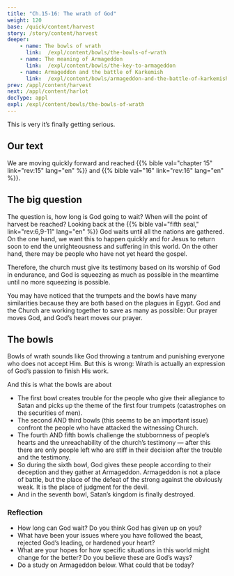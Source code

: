 ```yaml
---
title: "Ch.15-16: The wrath of God"
weight: 120
base: /quick/content/harvest
story: /story/content/harvest
deeper:
    - name: The bowls of wrath
      link:  /expl/content/bowls/the-bowls-of-wrath
    - name: The meaning of Armageddon
      link:  /expl/content/bowls/the-key-to-armageddon
    - name: Armageddon and the battle of Karkemish
      link:  /expl/content/bowls/armageddon-and-the-battle-of-karkemish
prev: /appl/content/harvest
next: /appl/content/harlot
docType: appl
expl: /expl/content/bowls/the-bowls-of-wrath
---
```


This is very it’s finally getting serious.

## Our text

<a name="4939"></a>
We are moving quickly forward and reached {{% bible val="chapter 15" link="rev:15" lang="en" %}} and {{% bible val="16" link="rev:16" lang="en" %}}.

## The big question

<a name="c569"></a>
The question is, how long is God going to wait? When will the point of harvest be reached? Looking back at the {{% bible val="fifth seal," link="rev:6,9-11" lang="en" %}} God waits until all the nations are gathered. On the one hand, we want this to happen quickly and for Jesus to return soon to end the unrighteousness and suffering in this world. On the other hand, there may be people who have not yet heard the gospel.

Therefore, the church must give its testimony based on its worship of God in endurance, and God is squeezing as much as possible in the meantime until no more squeezing is possible.

You may have noticed that the trumpets and the bowls have many similarities because they are both based on the plagues in Egypt. God and the Church are working together to save as many as possible: Our prayer moves God, and God’s heart moves our prayer.

## The bowls

<a name="c4b2"></a>
Bowls of wrath sounds like God throwing a tantrum and punishing everyone who does not accept Him. But this is wrong: Wrath is actually an expression of God’s passion to finish His work.

And this is what the bowls are about

- The first bowl creates trouble for the people who give their allegiance to Satan and picks up the theme of the first four trumpets (catastrophes on the securities of men).
- The second AND third bowls (this seems to be an important issue) confront the people who have attacked the witnessing Church.
- The fourth AND fifth bowls challenge the stubbornness of people’s hearts and the unreachability of the church’s testimony — after this there are only people left who are stiff in their decision after the trouble and the testimony.
- So during the sixth bowl, God gives these people according to their deception and they gather at Armageddon. Armageddon is not a place of battle, but the place of the defeat of the strong against the obviously weak. It is the place of judgment for the devil.
- And in the seventh bowl, Satan’s kingdom is finally destroyed.

### Reflection

<a name="d5ac"></a>
- How long can God wait? Do you think God has given up on you?
- What have been your issues where you have followed the beast, rejected God’s leading, or hardened your heart?
- What are your hopes for how specific situations in this world might change for the better? Do you believe these are God’s ways?
- Do a study on Armageddon below. What could that be today?
